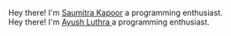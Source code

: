 Hey there! I'm [Saumitra Kapoor](https://github.com/kapoorsaumitra) a programming enthusiast.
<br>Hey there! I'm [Ayush Luthra ](https://github.com/Ayushluthra2001) a programming enthusiast.
